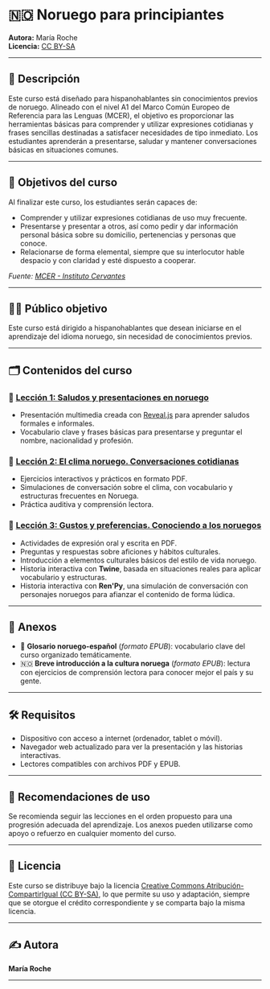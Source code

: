 # 🇳🇴 Noruego para principiantes

**Autora:** María Roche  
**Licencia:** [CC BY-SA](https://creativecommons.org/licenses/by-sa/4.0/deed.es)

---

## 📘 Descripción

Este curso está diseñado para hispanohablantes sin conocimientos previos de noruego. Alineado con el nivel A1 del Marco Común Europeo de Referencia para las Lenguas (MCER), el objetivo es proporcionar las herramientas básicas para comprender y utilizar expresiones cotidianas y frases sencillas destinadas a satisfacer necesidades de tipo inmediato. Los estudiantes aprenderán a presentarse, saludar y mantener conversaciones básicas en situaciones comunes.

---

## 🎯 Objetivos del curso

Al finalizar este curso, los estudiantes serán capaces de:

- Comprender y utilizar expresiones cotidianas de uso muy frecuente.
- Presentarse y presentar a otros, así como pedir y dar información personal básica sobre su domicilio, pertenencias y personas que conoce.
- Relacionarse de forma elemental, siempre que su interlocutor hable despacio y con claridad y esté dispuesto a cooperar.

*Fuente: [MCER - Instituto Cervantes](https://cvc.cervantes.es/ensenanza/biblioteca_ele/marco/cvc_mer.pdf)*

---

## 🧑‍🎓 Público objetivo

Este curso está dirigido a hispanohablantes que desean iniciarse en el aprendizaje del idioma noruego, sin necesidad de conocimientos previos.

---

## 🗂️ Contenidos del curso

### 📍 [Lección 1: **Saludos y presentaciones en noruego**](00-leccion1/leccion1.md)
- Presentación multimedia creada con [Reveal.js](https://revealjs.com/) para aprender saludos formales e informales.
- Vocabulario clave y frases básicas para presentarse y preguntar el nombre, nacionalidad y profesión.

### 📍 [Lección 2: **El clima noruego. Conversaciones cotidianas**](01-leccion2/leccion2.md)
- Ejercicios interactivos y prácticos en formato PDF.
- Simulaciones de conversación sobre el clima, con vocabulario y estructuras frecuentes en Noruega.
- Práctica auditiva y comprensión lectora.

### 📍 [Lección 3: **Gustos y preferencias. Conociendo a los noruegos**](02-leccion3/leccion3.md)
- Actividades de expresión oral y escrita en PDF.
- Preguntas y respuestas sobre aficiones y hábitos culturales.
- Introducción a elementos culturales básicos del estilo de vida noruego.
- Historia interactiva con **Twine**, basada en situaciones reales para aplicar vocabulario y estructuras.
- Historia interactiva con **Ren'Py**, una simulación de conversación con personajes noruegos para afianzar el contenido de forma lúdica.

---

## 📎 Anexos

- 📘 **Glosario noruego-español** (_formato EPUB_): vocabulario clave del curso organizado temáticamente.
- 🇳🇴 **Breve introducción a la cultura noruega** (_formato EPUB_): lectura con ejercicios de comprensión lectora para conocer mejor el país y su gente.

---

## 🛠️ Requisitos

- Dispositivo con acceso a internet (ordenador, tablet o móvil).
- Navegador web actualizado para ver la presentación y las historias interactivas.
- Lectores compatibles con archivos PDF y EPUB.

---

## 🔄 Recomendaciones de uso

Se recomienda seguir las lecciones en el orden propuesto para una progresión adecuada del aprendizaje. Los anexos pueden utilizarse como apoyo o refuerzo en cualquier momento del curso.

---

## 📄 Licencia

Este curso se distribuye bajo la licencia [Creative Commons Atribución-CompartirIgual (CC BY-SA)](https://creativecommons.org/licenses/by-sa/4.0/deed.es), lo que permite su uso y adaptación, siempre que se otorgue el crédito correspondiente y se comparta bajo la misma licencia.

---

## ✍️ Autora

**María Roche**

---
